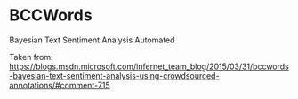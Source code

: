 # BCCWords
Bayesian Text Sentiment Analysis Automated

Taken from:
https://blogs.msdn.microsoft.com/infernet_team_blog/2015/03/31/bccwords-bayesian-text-sentiment-analysis-using-crowdsourced-annotations/#comment-715
